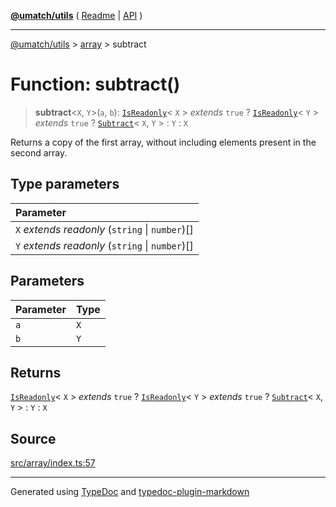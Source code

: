 [**@umatch/utils**](../../README.md) ( [Readme](../../README.md) \| [API](../../API.md) )

---

[@umatch/utils](../../API.md) > [array](../README.md) > subtract

# Function: subtract()

> **subtract**\<`X`, `Y`\>(`a`, `b`): [`IsReadonly`](../../index/type-aliases/type-alias.IsReadonly.md)\< `X` \> _extends_ `true` ? [`IsReadonly`](../../index/type-aliases/type-alias.IsReadonly.md)\< `Y` \> _extends_ `true` ? [`Subtract`](../../index/type-aliases/type-alias.Subtract.md)\< `X`, `Y` \> : `Y` : `X`

Returns a copy of the first array, without including elements
present in the second array.

## Type parameters

| Parameter                                         |
| :------------------------------------------------ |
| `X` _extends_ _readonly_ (`string` \| `number`)[] |
| `Y` _extends_ _readonly_ (`string` \| `number`)[] |

## Parameters

| Parameter | Type |
| :-------- | :--- |
| `a`       | `X`  |
| `b`       | `Y`  |

## Returns

[`IsReadonly`](../../index/type-aliases/type-alias.IsReadonly.md)\< `X` \> _extends_ `true` ? [`IsReadonly`](../../index/type-aliases/type-alias.IsReadonly.md)\< `Y` \> _extends_ `true` ? [`Subtract`](../../index/type-aliases/type-alias.Subtract.md)\< `X`, `Y` \> : `Y` : `X`

## Source

[src/array/index.ts:57](https://github.com/umatch-oficial/utils/blob/a9008ad/src/array/index.ts#L57)

---

Generated using [TypeDoc](https://typedoc.org/) and [typedoc-plugin-markdown](https://www.npmjs.com/package/typedoc-plugin-markdown)
